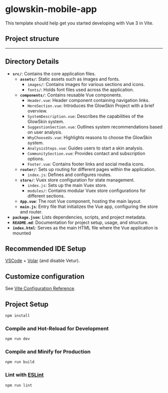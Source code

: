 # glowskin-mobile-app

This template should help get you started developing with Vue 3 in Vite.

## Project structure


---

## Directory Details

- **`src/`**: Contains the core application files.
  - **`assets/`**: Static assets such as images and fonts.
    - `images/`: Contains images for various sections and icons.
    - `fonts/`: Holds font files used across the application.
  - **`components/`**: Contains reusable Vue components.
    - `Header.vue`: Header component containing navigation links.
    - `HeroSection.vue`: Introduces the GlowSkin Project with a brief overview.
    - `SystemDescription.vue`: Describes the capabilities of the GlowSkin system.
    - `SuggestionSection.vue`: Outlines system recommendations based on user analysis.
    - `WhyChooseUs.vue`: Highlights reasons to choose the GlowSkin system.
    - `AnalysisSteps.vue`: Guides users to start a skin analysis.
    - `CommunitySection.vue`: Provides contact and subscription options.
    - `Footer.vue`: Contains footer links and social media icons.
  - **`router/`**: Sets up routing for different pages within the application.
    - `index.js`: Defines and configures routes.
  - **`store/`**: Vuex store configuration for state management.
    - `index.js`: Sets up the main Vuex store.
    - `modules/`: Contains modular Vuex store configurations for different sections.
  - **`App.vue`**: The root Vue component, hosting the main layout.
  - **`main.js`**: Entry file that initializes the Vue app, configuring the store and router.
- **`package.json`**: Lists dependencies, scripts, and project metadata.
- **`README.md`**: Documentation for project setup, usage, and structure.
- **`index.html`**: Serves as the main HTML file where the Vue application is mounted



## Recommended IDE Setup

[VSCode](https://code.visualstudio.com/) + [Volar](https://marketplace.visualstudio.com/items?itemName=Vue.volar) (and disable Vetur).

## Customize configuration

See [Vite Configuration Reference](https://vite.dev/config/).

## Project Setup

```sh
npm install
```

### Compile and Hot-Reload for Development

```sh
npm run dev
```

### Compile and Minify for Production

```sh
npm run build
```

### Lint with [ESLint](https://eslint.org/)

```sh
npm run lint
```

